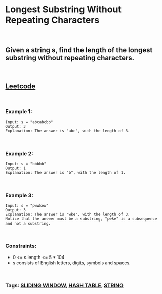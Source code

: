 # Longest Substring Without Repeating Characters

<br>

## Given a string s, find the length of the longest substring without repeating characters.

<br>

## [Leetcode](https://leetcode.com/problems/longest-substring-without-repeating-characters/)

<br>

### Example 1:
```
Input: s = "abcabcbb"
Output: 3
Explanation: The answer is "abc", with the length of 3.
```
<br>

### Example 2:
```
Input: s = "bbbbb"
Output: 1
Explanation: The answer is "b", with the length of 1.
```
<br>

### Example 3:
```
Input: s = "pwwkew"
Output: 3
Explanation: The answer is "wke", with the length of 3.
Notice that the answer must be a substring, "pwke" is a subsequence and not a substring.
``` 
<br>

### Constraints:

- 0 <= s.length <= 5 * 104
- s consists of English letters, digits, symbols and spaces.

<br>

### Tags: [SLIDING WINDOW](https://leetcode.com/tag/sliding-window/), [HASH TABLE](https://leetcode.com/tag/hash-table/), [STRING](https://leetcode.com/tag/string/)

